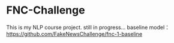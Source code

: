 # FNC-Challenge
This is my NLP course project.
still in progress...
baseline model：https://github.com/FakeNewsChallenge/fnc-1-baseline
